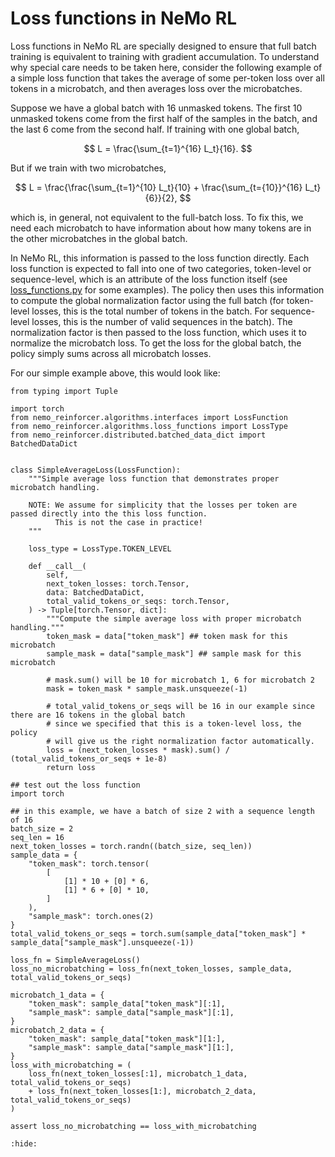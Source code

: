 # Loss functions in NeMo RL

Loss functions in NeMo RL are specially designed to ensure that full batch training is equivalent to training with gradient accumulation. To understand
why special care needs to be taken here, consider the following example of a simple loss function that takes the average of some per-token loss over all tokens in a microbatch, and then averages loss over the microbatches.

Suppose we have a global batch with 16 unmasked tokens. The first 10 unmasked tokens come from the first half of the samples in the batch, and the last 6 come from the second half. If training with one global batch,

$$
L = \frac{\sum_{t=1}^{16} L_t}{16}.
$$

But if we train with two microbatches, 

$$
L = \frac{\frac{\sum_{t=1}^{10} L_t}{10} + \frac{\sum_{t={10}}^{16} L_t}{6}}{2},
$$

which is, in general, not equivalent to the full-batch loss. To fix this, we need each microbatch to have information about how many tokens are in the other microbatches in the global batch.

In NeMo RL, this information is passed to the loss function directly. Each loss function is expected to fall into one of two categories, token-level or sequence-level, which is an attribute of the loss function itself (see [loss_functions.py](../../nemo_rl/algorithms/loss_functions.py) for some examples). The policy then uses this information to compute the global normalization factor using the full batch (for token-level losses, this is the total number of tokens in the batch. For sequence-level losses, this is the number of valid sequences in the batch). The normalization factor is then passed to the loss function, which uses it to normalize the microbatch loss. To get the loss for the global batch, the policy simply sums across all microbatch losses.

For our simple example above, this would look like:

```{testcode}
from typing import Tuple

import torch
from nemo_reinforcer.algorithms.interfaces import LossFunction
from nemo_reinforcer.algorithms.loss_functions import LossType
from nemo_reinforcer.distributed.batched_data_dict import BatchedDataDict


class SimpleAverageLoss(LossFunction):
    """Simple average loss function that demonstrates proper microbatch handling.
    
    NOTE: We assume for simplicity that the losses per token are passed directly into the this loss function.
          This is not the case in practice!
    """

    loss_type = LossType.TOKEN_LEVEL

    def __call__(
        self,
        next_token_losses: torch.Tensor,
        data: BatchedDataDict,
        total_valid_tokens_or_seqs: torch.Tensor,
    ) -> Tuple[torch.Tensor, dict]:
        """Compute the simple average loss with proper microbatch handling."""
        token_mask = data["token_mask"] ## token mask for this microbatch
        sample_mask = data["sample_mask"] ## sample mask for this microbatch

        # mask.sum() will be 10 for microbatch 1, 6 for microbatch 2
        mask = token_mask * sample_mask.unsqueeze(-1)

        # total_valid_tokens_or_seqs will be 16 in our example since there are 16 tokens in the global batch
        # since we specified that this is a token-level loss, the policy
        # will give us the right normalization factor automatically.
        loss = (next_token_losses * mask).sum() / (total_valid_tokens_or_seqs + 1e-8)
        return loss

## test out the loss function
import torch

## in this example, we have a batch of size 2 with a sequence length of 16
batch_size = 2
seq_len = 16
next_token_losses = torch.randn((batch_size, seq_len))
sample_data = {
    "token_mask": torch.tensor(
        [
            [1] * 10 + [0] * 6,
            [1] * 6 + [0] * 10,
        ]
    ),
    "sample_mask": torch.ones(2)
}
total_valid_tokens_or_seqs = torch.sum(sample_data["token_mask"] * sample_data["sample_mask"].unsqueeze(-1))

loss_fn = SimpleAverageLoss()
loss_no_microbatching = loss_fn(next_token_losses, sample_data, total_valid_tokens_or_seqs)

microbatch_1_data = {
    "token_mask": sample_data["token_mask"][:1],
    "sample_mask": sample_data["sample_mask"][:1],
}
microbatch_2_data = {
    "token_mask": sample_data["token_mask"][1:],
    "sample_mask": sample_data["sample_mask"][1:],
}
loss_with_microbatching = (
    loss_fn(next_token_losses[:1], microbatch_1_data, total_valid_tokens_or_seqs)
    + loss_fn(next_token_losses[1:], microbatch_2_data, total_valid_tokens_or_seqs)
)

assert loss_no_microbatching == loss_with_microbatching
```

<!-- This testoutput is intentionally empty-->
```{testoutput}
:hide:
```